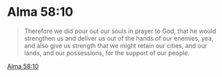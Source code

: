 # Alma 58:10

> Therefore we did pour out our souls in prayer to God, that he would strengthen us and deliver us out of the hands of our enemies, yea, and also give us strength that we might retain our cities, and our lands, and our possessions, for the support of our people.

[Alma 58:10](https://www.churchofjesuschrist.org/study/scriptures/bofm/alma/58?lang=eng&id=p10#p10)


